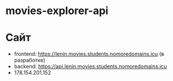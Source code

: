 # movies-explorer-api

# Сайт
- frontend: https://lenin.movies.students.nomoredomains.icu (в разработке)
- backend: https://api.lenin.movies.students.nomoredomains.icu
- 178.154.201.152
